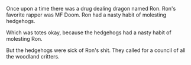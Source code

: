 Once upon a time there was a drug dealing dragon named Ron. Ron's favorite rapper was MF Doom. Ron had a nasty habit of molesting hedgehogs.

Which was totes okay, because the hedgehogs had a nasty habit of molesting Ron.

But the hedgehogs were sick of Ron's shit. They called for a council of all the woodland critters.  

